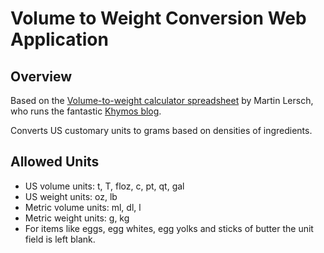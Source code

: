 # Volume to Weight Conversion Web Application

## Overview

Based on the [Volume-to-weight calculator spreadsheet](http://blog.khymos.org/2014/01/23/volume-to-weight-calculator-for-the-kitchen/) by Martin Lersch, who runs the fantastic [Khymos blog](http://blog.khymos.org).

Converts US customary units to grams based on densities of ingredients.

## Allowed Units

* US volume units: t, T, floz, c, pt, qt, gal
* US weight units: oz, lb
* Metric volume units: ml, dl, l
* Metric weight units: g, kg
* For items like eggs, egg whites, egg yolks and sticks of butter the unit field is left blank.